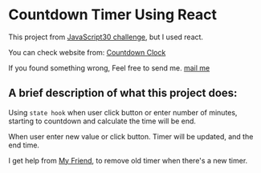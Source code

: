 
# Countdown Timer Using React 
This project from [JavaScript30 challenge](https://javascript30.com), but I used react.

You can check website from: [Countdown Clock](https://boisterous-croquembouche-5892cf.netlify.app/)

If you found something wrong, Feel free to send me.
[mail me](mailto:abdullahmaher@std.mans.edu.eg)

## A brief description of what this project does:
Using `state hook` when user click button or enter number of minutes, 
starting to countdown and calculate the time will be end.

When user enter new value or click button. Timer will be updated, and the end time.

I get help from [My Friend](https://github.com/Momenwael21), to remove old timer when there's a new timer.
